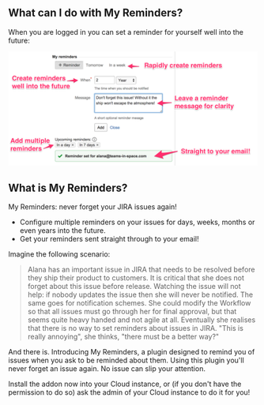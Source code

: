 ## What can I do with My Reminders?

When you are logged in you can set a reminder for yourself well into the future:

<img width="800" src="/static/images/remind-me-features.png" />

## What is My Reminders?

My Reminders: never forget your JIRA issues again!

 - Configure multiple reminders on your issues for days, weeks, months or even years into the future.
 - Get your reminders sent straight through to your email!

Imagine the following scenario:

> Alana has an important issue in JIRA that needs to be resolved before they ship their product to
> customers. It is critical that she does not forget about this issue before release. Watching the
> issue will not help: if nobody updates the issue then she will never be notified. The same goes
> for notification schemes. She could modify the Workflow so that all issues must go through her for
> final approval, but that seems quite heavy handed and not agile at all. Eventually she realises
> that there is no way to set reminders about issues in JIRA. "This is really annoying",
> she thinks, "there must be a better way?"

And there is. Introducing My Reminders, a plugin designed to remind you of issues when you
ask to be reminded about them. Using this plugin you'll never forget an issue again. No issue can
slip your attention.

Install the addon now into your Cloud instance, or (if you don't have the permission to do so) ask
the admin of your Cloud instance to do it for you!
